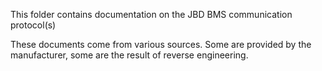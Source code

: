 This folder contains documentation on the JBD BMS communication protocol(s)

These documents come from various sources. Some are provided by the manufacturer, some are the result of reverse engineering.
